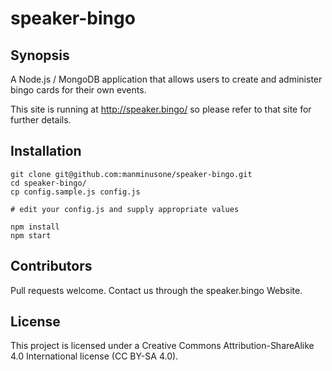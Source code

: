 # speaker-bingo

## Synopsis
A Node.js / MongoDB application that allows users to create and administer bingo cards for their own events. 

This site is running at http://speaker.bingo/ so please refer to that site for further details. 

## Installation 

```
git clone git@github.com:manminusone/speaker-bingo.git
cd speaker-bingo/
cp config.sample.js config.js

# edit your config.js and supply appropriate values

npm install
npm start
```

## Contributors
Pull requests welcome. Contact us through the speaker.bingo Website.

## License
This project is licensed under a Creative Commons Attribution-ShareAlike 4.0 International license (CC BY-SA 4.0). 
